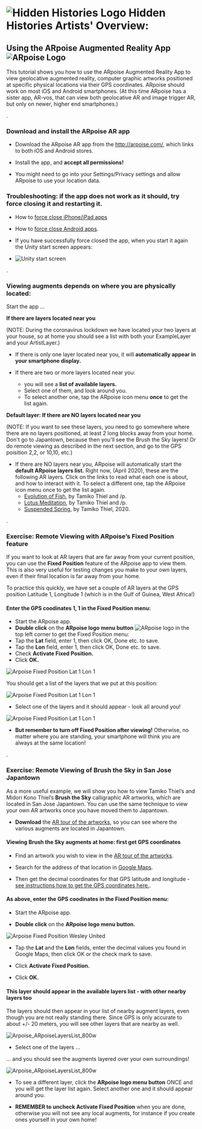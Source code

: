 # ![Hidden Histories Logo](/images/hiddenhistories-logo.png) Hidden Histories Artists' Overview:


## Using the ARpoise Augmented Reality App ![ARpoise Logo](images/ARpoise_logo_rgb_64.png)

This tutorial shows you how to use the ARpoise Augmented Reality App to view geolocative augmented reality, computer graphic artworks positioned at specific physical locations via their GPS coordinates. ARpoise should work on most iOS and Android smartphones. (At this time ARpoise has a sister app, AR-vos, that can view both geolocative AR and image trigger AR, but only on newer, higher end smartphones.)

. 
### Download and install the ARpoise AR app

- Download the ARpoise AR app from the http://arpoise.com/, which links to both iOS and Android stores.

- Install the app, and **accept all permissions!**

- You might need to go into your Settings/Privacy settings  and allow ARpoise to use your location data.

### Troubleshooting: if the app does not work as it should, try force closing it and restarting it.
  - How to [force close iPhone/iPad apps](https://support.apple.com/en-us/HT201330)
  - How to [force close Android apps](https://www.tomsguide.com/us/close-android-apps,news-21281.html).
  - If you have successfully force closed the app, when you start it again the Unity start screen appears: 
  
  - ![Unity start screen](images/Unity_startScreen.png)
  
  
. 
### Viewing augments depends on where you are physically located:

Start the app ...

**If there are layers located near you** 

(NOTE: During the coronavirus lockdown we have located your two layers at your house, so at home you should see a list with both your ExampleLayer and your ArtistLayer.)

- If there is only one layer located near you, it will **automatically appear in your smartphone display.**

- If there are two or more layers located near you:
  - you will see a **list of available layers.**
  - Select one of them, and look around you. 
  - To select another one, tap the ARpoise icon menu **once** to get the list again.

**Default layer: If there are NO layers located near you**

(NOTE: If you want to see these layers, you need to go somewhere where there are no layers positioned, at least 2 long blocks away from your home. Don't go to Japantown, because then you'll see the Brush the Sky layers! Or do remote viewing as described in the next section, and go to the GPS poisition 2,2, or 10,10, etc.)

- If there are NO layers near you, ARpoise will automatically start the **default ARpoise layers list.** Right now, (April 2020), these are the following AR layers. Click on the links to read what each one is about, and how to interact with it. To select a different one, tap the ARpoise icon menu once to get the list again.
  - [Evolution of Fish](http://www.tamikothiel.com/evolutionoffish/), by Tamiko Thiel and /p. 
  - [Lotus Meditation](http://tamikothiel.com/AR/lotus-meditation.html), by Tamiko Thiel and /p. 
  - [Suspended Spring](https://youtu.be/4a4afq_DzE0), by Tamiko Thiel, 2020.

. 
### Exercise: Remote Viewing with ARpoise’s Fixed Position feature

If you want to look at AR layers that are far away from your current position, you can use the **Fixed Position** feature of the ARpoise app to view them. This is also very useful for testing changes you make to your own layers, even if their final location is far away from your home.

To practice this quickly, we have set a couple of AR layers at the GPS position Latitude 1, Longitude 1 (which is in the Gulf of Guinea, West Africa!)

#### Enter the GPS coodinates 1, 1 in the Fixed Position menu:

- Start the ARpoise app.
- **Double click** on the **ARpoise logo menu button** ![ARpoise logo](images/ARpoise_logo_rgb_64.png) in the top left corner to get the Fixed Position menu:
- Tap the **Lat** field, enter 1, then click OK, Done etc. to save.
- Tap the **Lon** field, enter 1, then click OK, Done etc. to save.
- Check **Activate Fixed Position.**
- Click **OK.**

![Arpoise Fixed Position Lat 1 Lon 1](images/Arpoise_FixedPosition1-1_white.png)

You should get a list of the layers that we put at this position:

![Arpoise Fixed Position Lat 1 Lon 1](images/Arpoise_FixedPositionLayerList_white.png)

- Select one of the layers and it should appear - look all around you!

![Arpoise Fixed Position Lat 1 Lon 1](images/Arpoise_FixedPositionReignOfGold_white.png)

- **But remember to turn off Fixed Position after viewing!** Otherwise, no matter where you are standing, your smartphone will think you are always at the same location!

. 

### Exercise: Remote Viewing of Brush the Sky in San Jose Japantown

As a more useful example, we will show you how to view Tamiko Thiel’s and Midori Kono Thiel’s **Brush the Sky** calligraphic AR artworks, which are located in San Jose Japantown. You can use the same technique to view your own AR artworks once you have moved them to Japantown.

- **Download** the [AR tour of the artworks](http://tamikothiel.com/brushthesky/PR/BrushTheSky_AR-tourSanJoseJapantown.pdf), so you can see where the various augments are located in Japantown.

#### Viewing Brush the Sky augments at home: first get GPS coordinates

- Find an artwork you wish to view in the [AR tour of the artworks](http://tamikothiel.com/brushthesky/PR/BrushTheSky_AR-tourSanJoseJapantown.pdf).

- Search for the address of that location in [Google Maps](https://www.google.com/maps/).

- Then get the decimal coordinates for that GPS latitude and longitude - [see instructions how to get the GPS coordinates here.](https://www.businessinsider.de/international/how-to-find-coordinates-on-google-maps/).

#### As above, enter the GPS coodinates in the Fixed Position menu:

- Start the ARpoise app.

- **Double click** on the **ARpoise logo menu button.**

![Arpoise Fixed Position Wesley United](images/Arpoise_FixedPositionWesleyUnited_800w.png)


- Tap the **Lat** and the **Lon** fields, enter the decimal values you found in Google Maps, then click OK or the check mark to save.

- Click **Activate Fixed Position.**

- Click **OK.**

#### This layer should appear in the available layers list - with other nearby layers too

The layers should then appear in your list of nearby augment layers, even though you are not really standing there. Since GPS is only accurate to about +/- 20 meters, you will see other layers that are nearby as well.

![Arpoise_ARpoiseLayersList_800w](images/Arpoise_ARpoiseLayersList_800w.png)

- Select one of the layers ...

... and you should see the augments layered over your own surroundings!

![Arpoise_ARpoiseLayersList_800w](images/Arpoise_FixedPosition_KizunaWesleyUnited_900w.png)


- To see a different layer, click the **ARpoise logo menu button** ONCE and you will get the layer list again. Select another one and it should appear around you.

- **REMEMBER to uncheck Activate Fixed Position** when you are done, otherwise you will not see any local augments, for instance if you create ones yourself in your own home!



